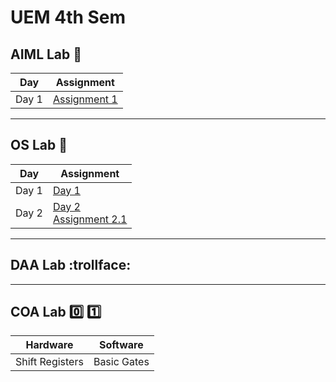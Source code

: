 # UEM 4th Sem

## AIML Lab :brain:

| Day   | Assignment                            |
| ----- | ------------------------------------- |
| Day 1 | [Assignment 1](./AIML/assignment1.pl) |

---

## OS Lab :penguin:

| Day   | Assignment                                                         |
| ----- | ------------------------------------------------------------------ |
| Day 1 | [Day 1](./OS/day1.md)                                              |
| Day 2 | [Day 2](./OS/day2.md) <br> [Assignment 2.1](./OS/assignment2.1.md) |

---

## DAA Lab :trollface:

---

## COA Lab :zero: :one:

| Hardware        | Software    |
| --------------- | ----------- |
| Shift Registers | Basic Gates |
